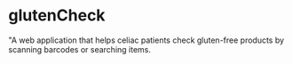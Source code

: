 # glutenCheck
"A web application that helps celiac patients check gluten-free products by scanning barcodes or searching items.
